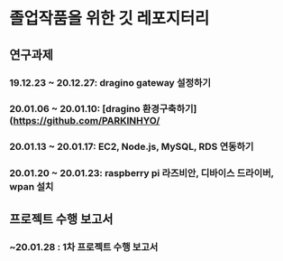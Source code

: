 졸업작품을 위한 깃 레포지터리
====================================

연구과제
-----------------

### 19.12.23 ~ 20.12.27: dragino gateway 설정하기
### 20.01.06 ~ 20.01.10: [dragino 환경구축하기](https://github.com/PARKINHYO/
### 20.01.13 ~ 20.01.17: EC2, Node.js, MySQL, RDS 연동하기
### 20.01.20 ~ 20.01.23: raspberry pi 라즈비안, 디바이스 드라이버, wpan 설치




프로젝트 수행 보고서
-----------------------------

### ~20.01.28 : 1차 프로젝트 수행 보고서
